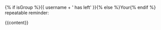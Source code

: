 {% if isGroup %}{{ username + ' has left' }}{% else %}Your{% endif %} repeatable reminder:

{{content}}